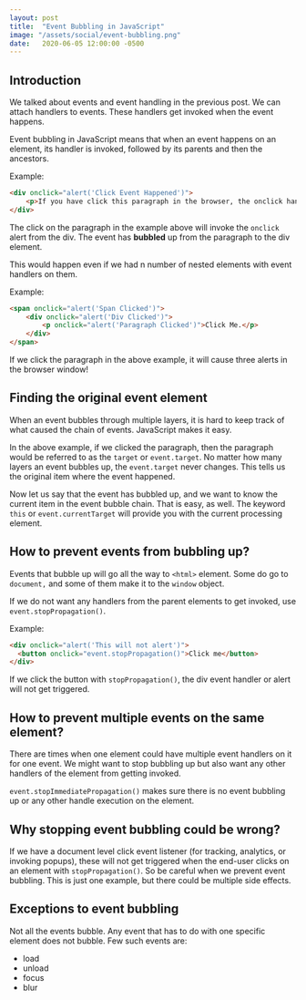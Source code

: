 ```yaml
---
layout: post
title:  "Event Bubbling in JavaScript"
image: "/assets/social/event-bubbling.png"
date:   2020-06-05 12:00:00 -0500
---
```


## Introduction

We talked about events and event handling in the previous post. We can attach handlers to events. These handlers get invoked when the event happens.

Event bubbling in JavaScript means that when an event happens on an element, its handler is invoked, followed by its parents and then the ancestors.

Example:

```html
<div onclick="alert('Click Event Happened')">
    <p>If you have click this paragraph in the browser, the onclick handler of the div will get invoked.</p>
</div>
```

The click on the paragraph in the example above will invoke the `onclick` alert from the div. The event has **bubbled** up from the paragraph to the div element.

This would happen even if we had n number of nested elements with event handlers on them.

Example:

```html
<span onclick="alert('Span Clicked')">
    <div onclick="alert('Div Clicked')">
        <p onclick="alert('Paragraph Clicked')">Click Me.</p>
    </div>
</span>
```

If we click the paragraph in the above example, it will cause three alerts in the browser window!

## Finding the original event element

When an event bubbles through multiple layers, it is hard to keep track of what caused the chain of events. JavaScript makes it easy.

In the above example, if we clicked the paragraph, then the paragraph would be referred to as the `target` or `event.target`. No matter how many layers an event bubbles up, the `event.target` never changes. This tells us the original item where the event happened.

Now let us say that the event has bubbled up, and we want to know the current item in the event bubble chain. That is easy, as well. The keyword `this` or `event.currentTarget` will provide you with the current processing element.

## How to prevent events from bubbling up?

Events that bubble up will go all the way to `<html>` element. Some do go to `document,` and some of them make it to the `window` object.

If we do not want any handlers from the parent elements to get invoked, use `event.stopPropagation()`.

Example:

```html
<div onclick="alert('This will not alert')">
  <button onclick="event.stopPropagation()">Click me</button>
</div>
```

If we click the button with `stopPropagation()`, the div event handler or alert will not get triggered.

## How to prevent multiple events on the same element?

There are times when one element could have multiple event handlers on it for one event. We might want to stop bubbling up but also want any other handlers of the element from getting invoked.

`event.stopImmediatePropagation()` makes sure there is no event bubbling up or any other handle execution on the element.

## Why stopping event bubbling could be wrong?

If we have a document level click event listener (for tracking, analytics, or invoking popups), these will not get triggered when the end-user clicks on an element with `stopPropagation()`. So be careful when we prevent event bubbling. This is just one example, but there could be multiple side effects.

## Exceptions to event bubbling

Not all the events bubble. Any event that has to do with one specific element does not bubble. Few such events are:

* load
* unload
* focus
* blur
